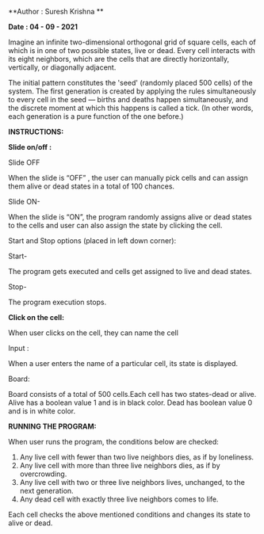 **Author : Suresh Krishna **

**Date : 04 - 09 - 2021**

Imagine an infinite two-dimensional orthogonal grid of square cells, each of which is in one of two
possible states, live or dead. Every cell interacts with its eight neighbors, which are the cells that are
directly horizontally, vertically, or diagonally adjacent.


The initial pattern constitutes the 'seed' (randomly placed 500 cells) of the system. The first generation is
created by applying the rules simultaneously to every cell in the seed — births and deaths happen
simultaneously, and the discrete moment at which this happens is called a tick. (In other words, each
generation is a pure function of the one before.)


**INSTRUCTIONS:**

**Slide on/off :**

Slide OFF 

When the slide is  “OFF” , the user can manually pick cells and can assign them alive or dead states in a total of 100 chances.

Slide ON-

When the slide is “ON”, the program randomly assigns alive or dead states to the cells and user can also assign the state by clicking the cell.

Start and Stop options (placed in left down corner):

Start- 

The program gets executed and cells get assigned to live and dead states.

Stop-

The program execution stops.

**Click on the cell:**

When user clicks on the cell, they can name the cell 

Input :

When a user enters the name of a particular cell, its state is displayed.

Board:

Board consists of a total of 500 cells.Each cell has two states-dead or alive.
Alive has a boolean value 1 and is in black color.
Dead has boolean value 0 and is in white color.


**RUNNING THE PROGRAM:**

When user runs the program, the conditions below are checked:

1. Any live cell with fewer than two live neighbors dies, as if by loneliness. 
2. Any live cell with more than three live neighbors dies, as if by overcrowding. 
3. Any live cell with two or three live neighbors lives, unchanged, to the next generation. 
4. Any dead cell with exactly three live neighbors comes to life. 

Each cell checks the above mentioned conditions and changes its state to alive or dead.



